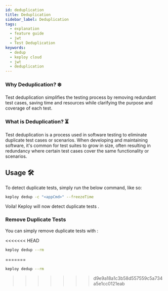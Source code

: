 ```yaml
---
id: deduplication
title: Deduplication
sidebar_label: Deduplication
tags:
  - explanation
  - feature guide
  - jwt
  - Test Deduplication
keywords:
  - dedup
  - keploy cloud
  - jwt
  - deduplication
---
```


### Why Deduplication? ❄️

Test deduplication simplifies the testing process by removing redundant test cases, saving time and resources while clarifying the purpose and coverage of each test.

### What is Deduplication? ⏳

Test deduplication is a process used in software testing to eliminate duplicate test cases or scenarios. When developing and maintaining software, it's common for test suites to grow in size, often resulting in redundancy where certain test cases cover the same functionality or scenarios.

## Usage 🛠️

To detect duplicate tests, simply run the below command, like so:

```bash
keploy dedup -c "<appCmd>" --freezeTime
```

Voila! Keploy will now detect duplicate tests .

### Remove Duplicate Tests

You can simply remove duplicate tests with :

<<<<<<< HEAD

```bash
keploy dedup --rm
```

=======

```bash
keploy dedup --rm
```

> > > > > > > d9e9a18a1c3b58d557559c5a734a5e1cc0121eab
